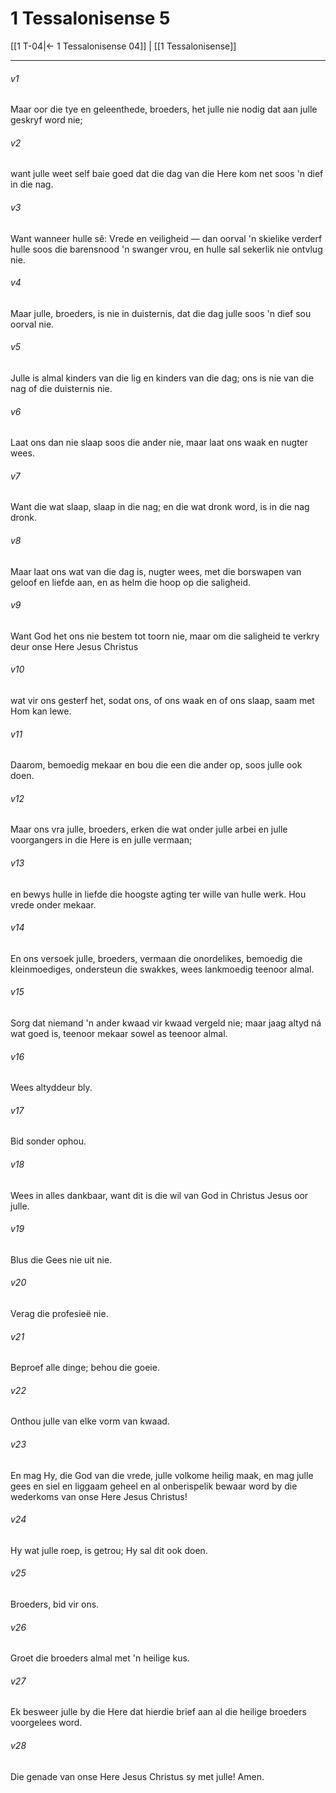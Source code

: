 # 1 Tessalonisense 5

[[1 T-04|← 1 Tessalonisense 04]] | [[1 Tessalonisense]]
***

###### v1
Maar oor die tye en geleenthede, broeders, het julle nie nodig dat aan julle geskryf word nie; 
###### v2
want julle weet self baie goed dat die dag van die Here kom net soos 'n dief in die nag. 
###### v3
Want wanneer hulle sê: Vrede en veiligheid — dan oorval 'n skielike verderf hulle soos die barensnood 'n swanger vrou, en hulle sal sekerlik nie ontvlug nie. 
###### v4
Maar julle, broeders, is nie in duisternis, dat die dag julle soos 'n dief sou oorval nie. 
###### v5
Julle is almal kinders van die lig en kinders van die dag; ons is nie van die nag of die duisternis nie. 
###### v6
Laat ons dan nie slaap soos die ander nie, maar laat ons waak en nugter wees. 
###### v7
Want die wat slaap, slaap in die nag; en die wat dronk word, is in die nag dronk. 
###### v8
Maar laat ons wat van die dag is, nugter wees, met die borswapen van geloof en liefde aan, en as helm die hoop op die saligheid. 
###### v9
Want God het ons nie bestem tot toorn nie, maar om die saligheid te verkry deur onse Here Jesus Christus 
###### v10
wat vir ons gesterf het, sodat ons, of ons waak en of ons slaap, saam met Hom kan lewe. 
###### v11
Daarom, bemoedig mekaar en bou die een die ander op, soos julle ook doen. 
###### v12
Maar ons vra julle, broeders, erken die wat onder julle arbei en julle voorgangers in die Here is en julle vermaan; 
###### v13
en bewys hulle in liefde die hoogste agting ter wille van hulle werk. Hou vrede onder mekaar. 
###### v14
En ons versoek julle, broeders, vermaan die onordelikes, bemoedig die kleinmoediges, ondersteun die swakkes, wees lankmoedig teenoor almal. 
###### v15
Sorg dat niemand 'n ander kwaad vir kwaad vergeld nie; maar jaag altyd ná wat goed is, teenoor mekaar sowel as teenoor almal. 
###### v16
Wees altyddeur bly. 
###### v17
Bid sonder ophou. 
###### v18
Wees in alles dankbaar, want dit is die wil van God in Christus Jesus oor julle. 
###### v19
Blus die Gees nie uit nie. 
###### v20
Verag die profesieë nie. 
###### v21
Beproef alle dinge; behou die goeie. 
###### v22
Onthou julle van elke vorm van kwaad. 
###### v23
En mag Hy, die God van die vrede, julle volkome heilig maak, en mag julle gees en siel en liggaam geheel en al onberispelik bewaar word by die wederkoms van onse Here Jesus Christus! 
###### v24
Hy wat julle roep, is getrou; Hy sal dit ook doen. 
###### v25
Broeders, bid vir ons. 
###### v26
Groet die broeders almal met 'n heilige kus. 
###### v27
Ek besweer julle by die Here dat hierdie brief aan al die heilige broeders voorgelees word. 
###### v28
Die genade van onse Here Jesus Christus sy met julle! Amen. 

